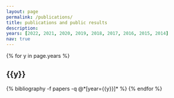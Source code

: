 ```yaml
---
layout: page
permalink: /publications/
title: publications and public results
description: 
years: [2022, 2021, 2020, 2019, 2018, 2017, 2016, 2015, 2014]
nav: true
---
```


<div class="publications">

{% for y in page.years %}
  <h2 class="year">{{y}}</h2>
  {% bibliography -f papers -q @*[year={{y}}]* %}
{% endfor %}

</div>
